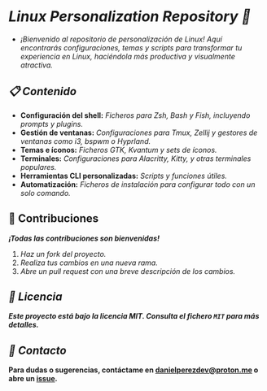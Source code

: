 <!-- Autor: Daniel Benjamin Perez Morales -->
<!-- GitHub: https://github.com/DanielBenjaminPerezMoralesDev13 -->
<!-- GitLab: https://gitlab.com/DanielBenjaminPerezMoralesDev13 -->
<!-- Correo electrónico: danielperezdev@proton.me -->

# ***Linux Personalization Repository 🌟***

- *¡Bienvenido al repositorio de personalización de Linux! Aquí encontrarás configuraciones, temas y scripts para transformar tu experiencia en Linux, haciéndola más productiva y visualmente atractiva.*

## ***📋 Contenido***

- **Configuración del shell:** *Ficheros para Zsh, Bash y Fish, incluyendo prompts y plugins.*
- **Gestión de ventanas:** *Configuraciones para Tmux, Zellij y gestores de ventanas como i3, bspwm o Hyprland.*
- **Temas e íconos:** *Ficheros GTK, Kvantum y sets de íconos.*
- **Terminales:** *Configuraciones para Alacritty, Kitty, y otras terminales populares.*
- **Herramientas CLI personalizadas:** *Scripts y funciones útiles.*
- **Automatización:** *Ficheros de instalación para configurar todo con un solo comando.*

## **🤝 Contribuciones**

***¡Todas las contribuciones son bienvenidas!***

1. *Haz un fork del proyecto.*
2. *Realiza tus cambios en una nueva rama.*
3. *Abre un pull request con una breve descripción de los cambios.*

## ***📄 Licencia***

***Este proyecto está bajo la licencia MIT. Consulta el fichero `MIT` para más detalles.***

## ***💬 Contacto***

**Para dudas o sugerencias, contáctame en [danielperezdev@proton.me](danielperezdev@proton.me "danielperezdev@proton.me") o abre un [issue](https://github.com/DanielBenjaminPerezMoralesDev13/Notes/issues).**
